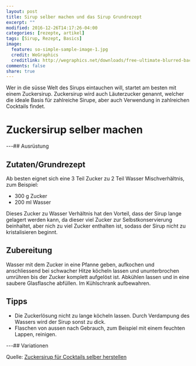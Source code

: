 ```yaml
---
layout: post
title: Sirup selber machen und das Sirup Grundrezept
excerpt: ""
modified: 2016-12-26T14:17:26-04:00
categories: [rezepte, artikel]
tags: [Sirup, Rezept, Basics]
image:
  feature: so-simple-sample-image-1.jpg
  credit: WeGraphics
  creditlink: http://wegraphics.net/downloads/free-ultimate-blurred-background-pack/
comments: false
share: true
---
```


Wer in die süsse Welt des Sirups eintauchen will, startet am besten mit einem Zuckersirup. Zuckersirup wird auch Läuterzucker genannt, welcher die ideale Basis für zahlreiche Sirupe, aber auch Verwendung in zahlreichen Cocktails findet.  

# Zuckersirup selber machen

---## Ausrüstung


## Zutaten/Grundrezept


Ab besten eignet sich eine 3 Teil Zucker zu 2 Teil Wasser Mischverhältnis, zum Beispiel:

* 300 g Zucker
* 200 ml Wasser

Dieses Zucker zu Wasser Verhältnis hat den Vorteil, dass der Sirup lange gelagert werden kann, da dieser viel Zucker zur Selbstkonservierung beinhaltet, aber nich zu viel Zucker enthalten ist, sodass der Sirup nicht zu kristalisieren beginnt.


## Zubereitung

Wasser mit dem Zucker in eine Pfanne geben, aufkochen und anschliessend bei schwacher Hitze köcheln lassen und ununterbrochen umrühren bis der Zucker komplett aufgelöst ist. Abkühlen lassen und in eine saubere Glasflasche abfüllen. Im Kühlschrank aufbewahren.

## Tipps

* Die Zuckerlösung nicht zu lange köcheln lassen. Durch Verdampung des Wassers wird der Sirup sonst zu dick.
* Flaschen von aussen nach Gebrauch, zum Beispiel mit einem feuchten Lappen, reinigen.

---## Variationen


Quelle: <a href="https://www.mischbar.ch/magazin/zuckersirup-fur-cocktails-selber-herstellen/">Zuckersirup für Cocktails selber herstellen</a>

